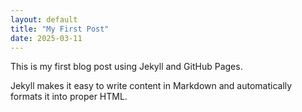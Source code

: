 ```yaml
---
layout: default
title: "My First Post"
date: 2025-03-11
---
```


This is my first blog post using Jekyll and GitHub Pages.

Jekyll makes it easy to write content in Markdown and automatically formats it into proper HTML.

